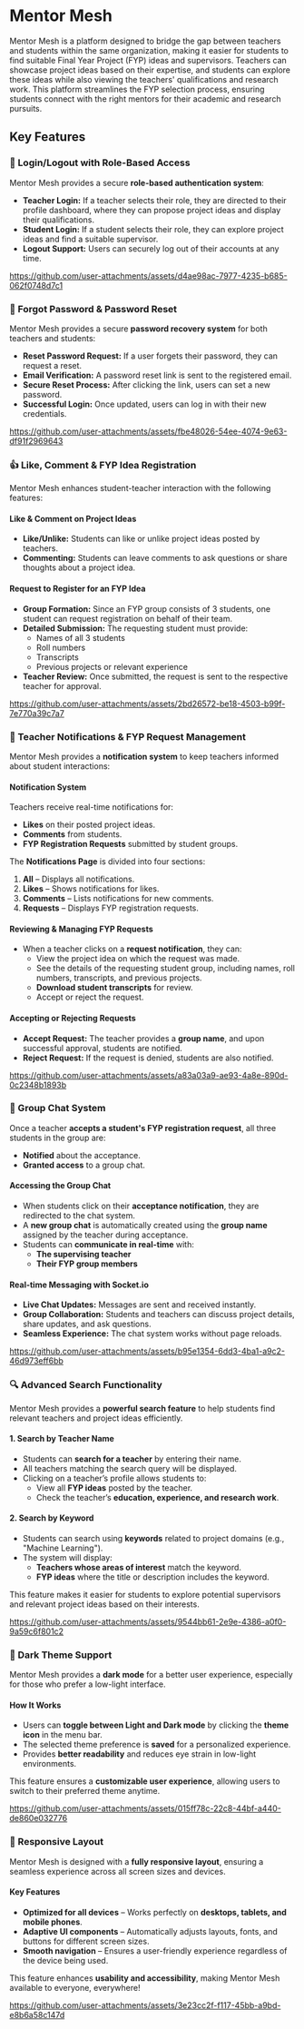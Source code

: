 # Mentor Mesh
Mentor Mesh is a platform designed to bridge the gap between teachers and students within the same organization, making it easier for students to find suitable Final Year Project (FYP) ideas and supervisors. Teachers can showcase project ideas based on their expertise, and students can explore these ideas while also viewing the teachers' qualifications and research work. This platform streamlines the FYP selection process, ensuring students connect with the right mentors for their academic and research pursuits.
## Key Features
### 🔐 Login/Logout with Role-Based Access
Mentor Mesh provides a secure **role-based authentication system**:
- **Teacher Login:** If a teacher selects their role, they are directed to their profile dashboard, where they can propose project ideas and display their qualifications.
- **Student Login:** If a student selects their role, they can explore project ideas and find a suitable supervisor.
- **Logout Support:** Users can securely log out of their accounts at any time.

https://github.com/user-attachments/assets/d4ae98ac-7977-4235-b685-062f0748d7c1

### 🔑 Forgot Password & Password Reset  
Mentor Mesh provides a secure **password recovery system** for both teachers and students:  
- **Reset Password Request:** If a user forgets their password, they can request a reset.  
- **Email Verification:** A password reset link is sent to the registered email.  
- **Secure Reset Process:** After clicking the link, users can set a new password.  
- **Successful Login:** Once updated, users can log in with their new credentials.  

https://github.com/user-attachments/assets/fbe48026-54ee-4074-9e63-df91f2969643

### 👍 Like, Comment & FYP Idea Registration  

Mentor Mesh enhances student-teacher interaction with the following features:  

#### Like & Comment on Project Ideas  
- **Like/Unlike:** Students can like or unlike project ideas posted by teachers.  
- **Commenting:** Students can leave comments to ask questions or share thoughts about a project idea.  

#### Request to Register for an FYP Idea  
- **Group Formation:** Since an FYP group consists of 3 students, one student can request registration on behalf of their team.  
- **Detailed Submission:** The requesting student must provide:  
  - Names of all 3 students  
  - Roll numbers  
  - Transcripts  
  - Previous projects or relevant experience  
- **Teacher Review:** Once submitted, the request is sent to the respective teacher for approval.  


https://github.com/user-attachments/assets/2bd26572-be18-4503-b99f-7e770a39c7a7

### 🔔 Teacher Notifications & FYP Request Management  

Mentor Mesh provides a **notification system** to keep teachers informed about student interactions:  

#### Notification System  
Teachers receive real-time notifications for:  
- **Likes** on their posted project ideas.  
- **Comments** from students.  
- **FYP Registration Requests** submitted by student groups.  

The **Notifications Page** is divided into four sections:  
1. **All** – Displays all notifications.  
2. **Likes** – Shows notifications for likes.  
3. **Comments** – Lists notifications for new comments.  
4. **Requests** – Displays FYP registration requests.  

#### Reviewing & Managing FYP Requests  
- When a teacher clicks on a **request notification**, they can:  
  - View the project idea on which the request was made.  
  - See the details of the requesting student group, including names, roll numbers, transcripts, and previous projects.  
  - **Download student transcripts** for review.  
  - Accept or reject the request.  

#### Accepting or Rejecting Requests  
- **Accept Request:** The teacher provides a **group name**, and upon successful approval, students are notified.  
- **Reject Request:** If the request is denied, students are also notified.  



https://github.com/user-attachments/assets/a83a03a9-ae93-4a8e-890d-0c2348b1893b

### 📩 Group Chat System 

Once a teacher **accepts a student's FYP registration request**, all three students in the group are:  
- **Notified** about the acceptance.  
- **Granted access** to a group chat.  

#### Accessing the Group Chat  
- When students click on their **acceptance notification**, they are redirected to the chat system.  
- A **new group chat** is automatically created using the **group name** assigned by the teacher during acceptance.  
- Students can **communicate in real-time** with:  
  - **The supervising teacher**  
  - **Their FYP group members**  

#### Real-time Messaging with Socket.io  
- **Live Chat Updates:** Messages are sent and received instantly.  
- **Group Collaboration:** Students and teachers can discuss project details, share updates, and ask questions.  
- **Seamless Experience:** The chat system works without page reloads.  

https://github.com/user-attachments/assets/b95e1354-6dd3-4ba1-a9c2-46d973eff6bb

### 🔍 Advanced Search Functionality  

Mentor Mesh provides a **powerful search feature** to help students find relevant teachers and project ideas efficiently.  

#### 1. Search by Teacher Name  
- Students can **search for a teacher** by entering their name.  
- All teachers matching the search query will be displayed.  
- Clicking on a teacher’s profile allows students to:  
  - View all **FYP ideas** posted by the teacher.  
  - Check the teacher’s **education, experience, and research work**.  

#### 2. Search by Keyword  
- Students can search using **keywords** related to project domains (e.g., "Machine Learning").  
- The system will display:  
  - **Teachers whose areas of interest** match the keyword.  
  - **FYP ideas** where the title or description includes the keyword.  

This feature makes it easier for students to explore potential supervisors and relevant project ideas based on their interests.  



https://github.com/user-attachments/assets/9544bb61-2e9e-4386-a0f0-9a59c6f801c2

### 🌙 Dark Theme Support  

Mentor Mesh provides a **dark mode** for a better user experience, especially for those who prefer a low-light interface.  

#### How It Works  
- Users can **toggle between Light and Dark mode** by clicking the **theme icon** in the menu bar.  
- The selected theme preference is **saved** for a personalized experience.  
- Provides **better readability** and reduces eye strain in low-light environments.  

This feature ensures a **customizable user experience**, allowing users to switch to their preferred theme anytime.  

https://github.com/user-attachments/assets/015ff78c-22c8-44bf-a440-de860e032776

### 📱 Responsive Layout  

Mentor Mesh is designed with a **fully responsive layout**, ensuring a seamless experience across all screen sizes and devices.  

#### Key Features  
- **Optimized for all devices** – Works perfectly on **desktops, tablets, and mobile phones**.  
- **Adaptive UI components** – Automatically adjusts layouts, fonts, and buttons for different screen sizes.  
- **Smooth navigation** – Ensures a user-friendly experience regardless of the device being used.  

This feature enhances **usability and accessibility**, making Mentor Mesh available to everyone, everywhere!  


https://github.com/user-attachments/assets/3e23cc2f-f117-45bb-a9bd-e8b6a58c147d






